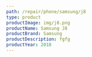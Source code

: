 ```yaml
---
path: /repair/phone/samsung/j8
type: product
productImage: img/j8.png
productName: Samsung J8
productBrand: Samsung
productDescription: fgfg
productYear: 2018
---
```

